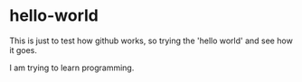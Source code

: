 # hello-world
This is just to test how github works, so trying the 'hello world' and see how it goes. 

I am trying to learn programming. 
